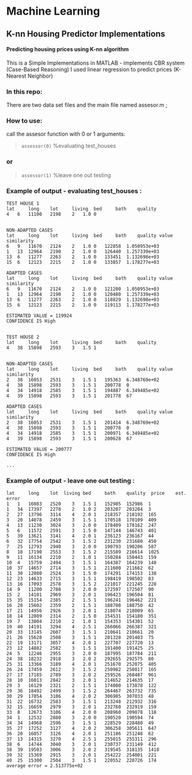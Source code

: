 #  Machine Learning
## K-nn Housing Predictor Implementations

#### Predicting housing prices using K-nn algorithm
This is a Simple Implementations in MATLAB - implements CBR system (Case-Based Reasoning) 
I used linear regression to predict prices (K-Nearest Neighbor)


### In this repo:
There are two data set files and the main file named assesor.m ;

### How to use:
call the assesor function with 0 or 1 arguments:
> ``` assessor(0) ``` %evaluating test_houses
### or
> ``` assessor(1) ``` %leave one out testing

### Example of output - evaluating test_houses :
```
TEST HOUSE 1
lat 	long 	lot 	living	bed 	bath 	quality
4	6	11100	2198	2	1.0	0


NON-ADAPTED CASES
lat 	long 	lot 	living	bed 	bath 	quality	value 	similarity
6	9	11670	2124	2	1.0	0	122858	1.050953e+03
1	13	12964	2190	2	1.0	0	126440	1.257339e+03
13	6	11277	2263	2	1.0	0	133451	1.132698e+03
15	6	12123	2215	2	1.0	0	133857	1.178277e+03

ADAPTED CASES
lat 	long 	lot 	living	bed 	bath 	quality	value 	similarity
6	9	11670	2124	2	1.0	0	121200	1.050953e+03
1	13	12964	2190	2	1.0	0	120480	1.257339e+03
13	6	11277	2263	2	1.0	0	118829	1.132698e+03
15	6	12123	2215	2	1.0	0	119113	1.178277e+03

ESTIMATED VALUE = 119924
CONFIDENCE IS High


TEST HOUSE 2
lat 	long 	lot 	living	bed 	bath 	quality
4	38	15898	2593	3	1.5	1


NON-ADAPTED CASES
lat 	long 	lot 	living	bed 	bath 	quality	value 	similarity
2	38	16053	2531	3	1.5	1	195363	6.348769e+02
4	38	15898	2593	3	1.5	1	200778	0
4	34	14918	2585	3	1.5	1	194887	6.349485e+02
4	39	15898	2593	3	1.5	1	201778	67

ADAPTED CASES
lat 	long 	lot 	living	bed 	bath 	quality	value 	similarity
2	38	16053	2531	3	1.5	1	201414	6.348769e+02
4	38	15898	2593	3	1.5	1	200778	0
4	34	14918	2585	3	1.5	1	200971	6.349485e+02
4	39	15898	2593	3	1.5	1	200628	67

ESTIMATED VALUE = 200777
CONFIDENCE IS High

...

```

### Example of output - leave one out testing :
```
lat 	long 	lot  living bed 	bath 	quality  price    est. 	error
1	1	16083	2520	3	1.5	1	152985	152986	1
1	34	17397	2278	2	1.0	2	203207	203204	3
2	27	13796	3114	4	2.0	1	218357	218192	165
3	20	14078	2459	3	1.5	1	170518	170109	409
4	13	11230	3024	3	2.0	0	178409	178162	247
5	6	11572	2591	3	1.5	0	147144	146743	401
5	39	13621	3141	4	2.0	1	236123	236167	44
6	32	17754	2542	3	1.5	2	231230	231680	450
7	25	12793	2940	3	2.0	0	190793	190206	587
8	18	17190	2553	3	1.5	2	215589	216614	1025
9	11	16134	2210	2	1.0	1	150284	150443	159
10	4	15759	2494	3	1.5	1	164387	164239	148
10	37	14657	2714	3	1.5	1	211600	211662	62
11	30	12080	2524	3	1.5	0	174291	174153	138
12	23	14633	2715	3	1.5	1	198419	198502	83
13	16	17093	2578	3	1.5	2	221017	221245	228
14	9	11200	2788	3	2.0	0	172597	172507	90
15	2	14101	2969	3	2.0	1	196423	196504	81
15	35	15154	2385	2	1.5	1	196241	196462	221
16	28	15602	2359	2	1.5	1	188708	188750	42
17	21	14956	2926	3	2.0	1	218074	218009	65
18	14	12809	2314	2	1.5	0	154531	154180	351
19	7	13804	2210	2	1.0	1	154353	154301	52
19	40	14191	3294	4	2.5	1	266066	266387	321
20	33	13145	2607	3	1.5	1	210641	210661	20
21	26	15628	2508	3	1.5	1	201328	201403	75
22	19	13171	3057	4	2.0	1	227707	227720	13
23	12	14882	2582	3	1.5	1	191400	191425	25
24	5	12246	2955	3	2.0	0	187995	187784	211
24	38	18232	2918	3	2.0	2	292655	292575	80
25	31	13366	3189	4	2.0	1	251670	252075	405
26	24	17459	2612	3	1.5	2	250982	250817	165
27	17	17185	2789	3	2.0	2	259526	260487	961
28	10	16013	2842	3	2.0	1	214652	214635	17
29	3	16129	2321	2	1.5	1	174000	173878	122
29	36	18492	2499	3	1.5	2	264467	263732	735
30	29	17854	3186	4	2.0	2	306985	307033	48
31	22	16732	2583	3	1.5	1	213248	212932	316
32	15	16659	2979	3	2.0	1	232760	232919	159
33	8	12673	3106	4	2.0	0	208960	209078	118
34	1	12532	2880	3	2.0	0	190520	190594	74
34	34	14968	2596	3	1.5	1	228529	228480	49
35	27	17252	3127	4	2.0	2	306258	305611	647
36	20	16057	3126	4	2.0	1	251186	251248	62
37	13	14315	3270	4	2.5	1	255015	255311	296
38	6	14744	3040	3	2.0	1	230737	231149	412
38	39	19503	3006	3	2.0	2	319545	318135	1410
39	32	15369	2915	3	2.0	1	254222	254001	221
40	25	15300	2504	3	1.5	1	220552	220726	174
average error = 2.513775e+02

```
